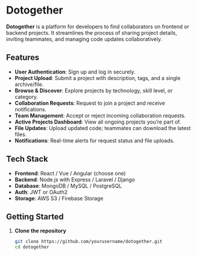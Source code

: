 # Dotogether

**Dotogether** is a platform for developers to find collaborators on frontend or backend projects. It streamlines the process of sharing project details, inviting teammates, and managing code updates collaboratively.

## Features

- **User Authentication**: Sign up and log in securely.
- **Project Upload**: Submit a project with description, tags, and a single archive/file.
- **Browse & Discover**: Explore projects by technology, skill level, or category.
- **Collaboration Requests**: Request to join a project and receive notifications.
- **Team Management**: Accept or reject incoming collaboration requests.
- **Active Projects Dashboard**: View all ongoing projects you’re part of.
- **File Updates**: Upload updated code; teammates can download the latest files.
- **Notifications**: Real-time alerts for request status and file uploads.

## Tech Stack

- **Frontend**: React / Vue / Angular (choose one)
- **Backend**: Node.js with Express / Laravel / Django
- **Database**: MongoDB / MySQL / PostgreSQL
- **Auth**: JWT or OAuth2
- **Storage**: AWS S3 / Firebase Storage

## Getting Started

1. **Clone the repository**
   ```bash
   git clone https://github.com/yourusername/dotogether.git
   cd dotogether
